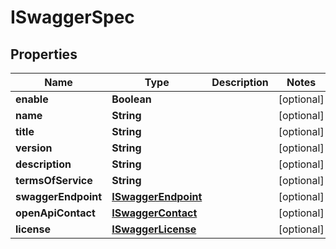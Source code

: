 

# ISwaggerSpec


## Properties

| Name | Type | Description | Notes |
|------------ | ------------- | ------------- | -------------|
|**enable** | **Boolean** |  |  [optional] |
|**name** | **String** |  |  [optional] |
|**title** | **String** |  |  [optional] |
|**version** | **String** |  |  [optional] |
|**description** | **String** |  |  [optional] |
|**termsOfService** | **String** |  |  [optional] |
|**swaggerEndpoint** | [**ISwaggerEndpoint**](ISwaggerEndpoint.md) |  |  [optional] |
|**openApiContact** | [**ISwaggerContact**](ISwaggerContact.md) |  |  [optional] |
|**license** | [**ISwaggerLicense**](ISwaggerLicense.md) |  |  [optional] |



